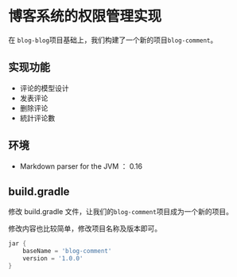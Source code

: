 # 博客系统的权限管理实现


在 `blog-blog`项目基础上，我们构建了一个新的项目`blog-comment`。
 
## 实现功能

* 评论的模型设计
* 发表评论
* 删除评论
* 統計评论數


## 环境

* Markdown parser for the JVM ： 0.16  

## build.gradle

修改 build.gradle 文件，让我们的`blog-comment`项目成为一个新的项目。

修改内容也比较简单，修改项目名称及版本即可。

```groovy
jar {
	baseName = 'blog-comment'
	version = '1.0.0'
}
```
